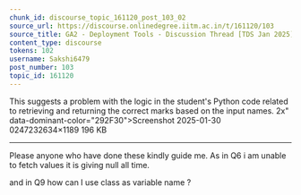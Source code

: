 ```yaml
---
chunk_id: discourse_topic_161120_post_103_02
source_url: https://discourse.onlinedegree.iitm.ac.in/t/161120/103
source_title: GA2 - Deployment Tools - Discussion Thread [TDS Jan 2025]
content_type: discourse
tokens: 102
username: Sakshi6479
post_number: 103
topic_id: 161120
---
```


 This suggests a problem with the logic in the student's Python code related to retrieving and returning the correct marks based on the input names. 2x" data-dominant-color="292F30">Screenshot 2025-01-30 0247232634×1189 196 KB

---

Please anyone who have done these kindly guide me. As in Q6 i am unable to fetch values it is giving null all time.

and in Q9 how can I use class as variable name ?
